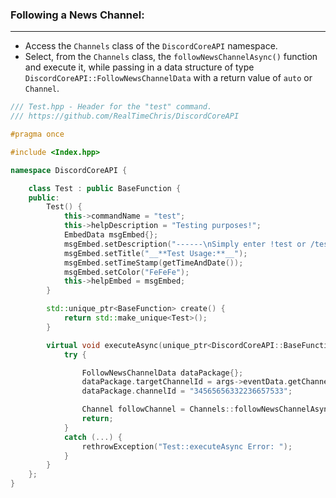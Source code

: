 
### **Following a News Channel:**
---
- Access the `Channels` class of the `DiscordCoreAPI` namespace.
- Select, from the `Channels` class, the `followNewsChannelAsync()` function and execute it, while passing in a data structure of type `DiscordCoreAPI::FollowNewsChannelData` with a return value of `auto` or `Channel`.

```cpp
/// Test.hpp - Header for the "test" command.
/// https://github.com/RealTimeChris/DiscordCoreAPI

#pragma once

#include <Index.hpp>

namespace DiscordCoreAPI {

	class Test : public BaseFunction {
	public:
		Test() {
			this->commandName = "test";
			this->helpDescription = "Testing purposes!";
			EmbedData msgEmbed{};
			msgEmbed.setDescription("------\nSimply enter !test or /test!\n------");
			msgEmbed.setTitle("__**Test Usage:**__");
			msgEmbed.setTimeStamp(getTimeAndDate());
			msgEmbed.setColor("FeFeFe");
			this->helpEmbed = msgEmbed;
		}

		std::unique_ptr<BaseFunction> create() {
			return std::make_unique<Test>();
		}

		virtual void executeAsync(unique_ptr<DiscordCoreAPI::BaseFunctionArguments> args) {
			try {

				FollowNewsChannelData dataPackage{};
				dataPackage.targetChannelId = args->eventData.getChannelId();
				dataPackage.channelId = "34565656332236657533";

				Channel followChannel = Channels::followNewsChannelAsync(dataPackage).get();
				return;
			}
			catch (...) {
				rethrowException("Test::executeAsync Error: ");
			}
		}
	};
}
```
